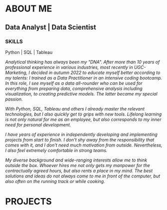 # ABOUT ME
## Data Analyst | Data Scientist

### SKILLS
Python | SQL | Tableau

*Analytical thinking has always been my "DNA". After more than 10 years of professional experience in various industries, most recently in UGC-Marketing, I decided in autumn 2022 to educate myself better according to my talents: I trained as a Data Practitioner in an intensive coding bootcamp. In this role, I see myself as a data all-rounder who can be used for everything from preparing data, comprehensive analysis including visualization, to creating predictive models. The latter became my special passion.*

*With Python, SQL, Tableau and others I already master the relevant technologies, but I also quickly get to grips with new tools. Lifelong learning is not only natural for me as an employee, but also corresponds to my inner need for personal development.*

*I have years of experience in independently developing and implementing projects from start to finish. I don't shy away from the responsibility that comes with it, and I don't need much motivation from outside. Nevertheless, I also feel extremely comfortable in strong teams.*

*My diverse background and wide-ranging interests allow me to think outside the box. Whoever hires me not only gets my manpower for the contractually agreed hours, but also rents a place in my mind. The best solutions and ideas do not always come to me in front of the computer, but also often on the running track or while cooking.*

# PROJECTS

